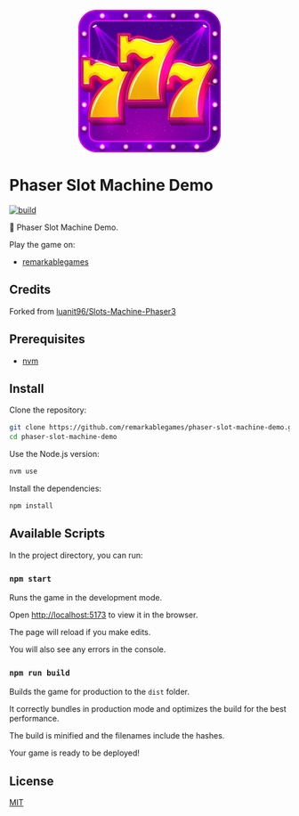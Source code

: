 <p align="center">
  <img src="https://github.com/remarkablegames/phaser-slot-machine-demo/blob/master/public/favicon.png" alt="Phaser Slot Machine Demo">
</p>

# Phaser Slot Machine Demo

[![build](https://github.com/remarkablegames/phaser-slot-machine-demo/actions/workflows/build.yml/badge.svg)](https://github.com/remarkablegames/phaser-slot-machine-demo/actions/workflows/build.yml)

🎰 Phaser Slot Machine Demo.

Play the game on:

- [remarkablegames](https://remarkablegames.org/phaser-slot-machine-demo/)

## Credits

Forked from [luanit96/Slots-Machine-Phaser3](https://github.com/luanit96/Slots-Machine-Phaser3)

## Prerequisites

- [nvm](https://github.com/nvm-sh/nvm#readme)

## Install

Clone the repository:

```sh
git clone https://github.com/remarkablegames/phaser-slot-machine-demo.git
cd phaser-slot-machine-demo
```

Use the Node.js version:

```sh
nvm use
```

Install the dependencies:

```sh
npm install
```

## Available Scripts

In the project directory, you can run:

### `npm start`

Runs the game in the development mode.

Open [http://localhost:5173](http://localhost:5173) to view it in the browser.

The page will reload if you make edits.

You will also see any errors in the console.

### `npm run build`

Builds the game for production to the `dist` folder.

It correctly bundles in production mode and optimizes the build for the best performance.

The build is minified and the filenames include the hashes.

Your game is ready to be deployed!

## License

[MIT](LICENSE)

